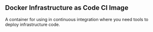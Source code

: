 ## Docker Infrastructure as Code CI Image

A container for using in continuous integration where you need tools to deploy
infrastructure code.
